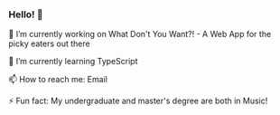 ### Hello! 👋

🔭 I’m currently working on What Don't You Want?! - A Web App for the picky eaters out there

🌱 I’m currently learning TypeScript

📫 How to reach me: Email

⚡ Fun fact: My undergraduate and master's degree are both in Music!
